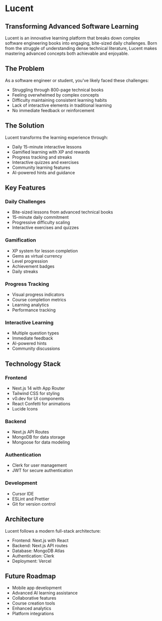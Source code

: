 # Lucent

## Transforming Advanced Software Learning

Lucent is an innovative learning platform that breaks down complex software engineering books into engaging, bite-sized daily challenges. Born from the struggle of understanding dense technical literature, Lucent makes mastering advanced concepts both achievable and enjoyable.

## The Problem

As a software engineer or student, you've likely faced these challenges:
- Struggling through 800-page technical books
- Feeling overwhelmed by complex concepts
- Difficulty maintaining consistent learning habits
- Lack of interactive elements in traditional learning
- No immediate feedback or reinforcement

## The Solution

Lucent transforms the learning experience through:
- Daily 15-minute interactive lessons
- Gamified learning with XP and rewards
- Progress tracking and streaks
- Interactive quizzes and exercises
- Community learning features
- AI-powered hints and guidance

## Key Features

### Daily Challenges
- Bite-sized lessons from advanced technical books
- 15-minute daily commitment
- Progressive difficulty scaling
- Interactive exercises and quizzes

### Gamification
- XP system for lesson completion
- Gems as virtual currency
- Level progression
- Achievement badges
- Daily streaks

### Progress Tracking
- Visual progress indicators
- Course completion metrics
- Learning analytics
- Performance tracking

### Interactive Learning
- Multiple question types
- Immediate feedback
- AI-powered hints
- Community discussions

## Technology Stack

### Frontend
- Next.js 14 with App Router
- Tailwind CSS for styling
- v0.dev for UI components
- React Confetti for animations
- Lucide Icons

### Backend
- Next.js API Routes
- MongoDB for data storage
- Mongoose for data modeling

### Authentication
- Clerk for user management
- JWT for secure authentication

### Development
- Cursor IDE
- ESLint and Prettier
- Git for version control

## Architecture

Lucent follows a modern full-stack architecture:
- Frontend: Next.js with React
- Backend: Next.js API routes
- Database: MongoDB Atlas
- Authentication: Clerk
- Deployment: Vercel

## Future Roadmap

- Mobile app development
- Advanced AI learning assistance
- Collaborative features
- Course creation tools
- Enhanced analytics
- Platform integrations